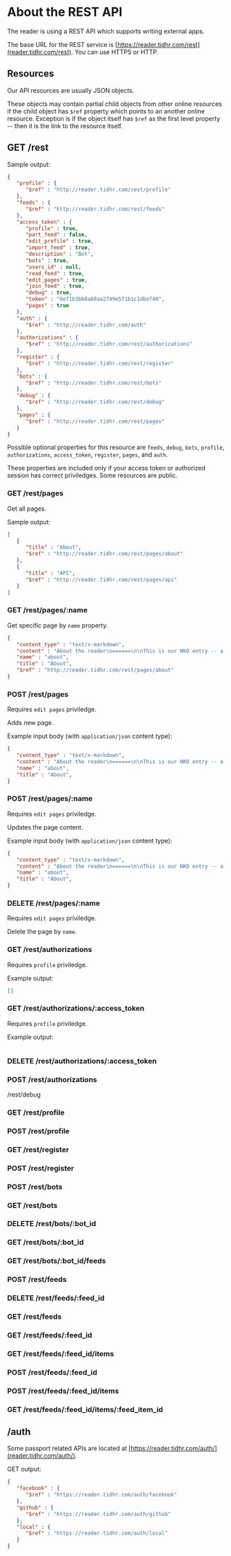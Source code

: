About the REST API
==================

The reader is using a REST API which supports writing external apps.

The base URL for the REST service is [https://reader.tidhr.com/rest](reader.tidhr.com/rest). You can use HTTPS or HTTP.

Resources
---------

Our API resources are usually JSON objects.

These objects may contain partial child objects from other online resources if the child object has `$ref` property which points to an another online resource. Exception 
is if the object itself has `$ref` as the first level property -- then it is the link to the resource itself.

GET /rest
-----

Sample output:

```json
{
   "profile" : {
      "$ref" : "http://reader.tidhr.com/rest/profile"
   },
   "feeds" : {
      "$ref" : "http://reader.tidhr.com/rest/feeds"
   },
   "access_token" : {
      "profile" : true,
      "part_feed" : false,
      "edit_profile" : true,
      "import_feed" : true,
      "description" : "Bot",
      "bots" : true,
      "users_id" : null,
      "read_feed" : true,
      "edit_pages" : true,
      "join_feed" : true,
      "debug" : true,
      "token" : "6ef1b3b68a60aa2749e5f1b1c1dbef40",
      "pages" : true
   },
   "auth" : {
      "$ref" : "http://reader.tidhr.com/auth"
   },
   "authorizations" : {
      "$ref" : "http://reader.tidhr.com/rest/authorizations"
   },
   "register" : {
      "$ref" : "http://reader.tidhr.com/rest/register"
   },
   "bots" : {
      "$ref" : "http://reader.tidhr.com/rest/bots"
   },
   "debug" : {
      "$ref" : "http://reader.tidhr.com/rest/debug"
   },
   "pages" : {
      "$ref" : "http://reader.tidhr.com/rest/pages"
   }
}
```

Possible optional properties for this resource are `feeds`, `debug`, `bots`, `profile`, `authorizations`, `access_token`, `register`, `pages`, and `auth`.

These properties are included only if your access token or authorized session has correct priviledges. Some resources are public.

### GET /rest/pages

Get all pages.

Sample output:
```json
[
   {
      "title" : "About",
      "$ref" : "http://reader.tidhr.com/rest/pages/about"
   },
   {
      "title" : "API",
      "$ref" : "http://reader.tidhr.com/rest/pages/api"
   }
]
```

### GET /rest/pages/:name

Get specific page by `name` property.

```json
{
   "content_type" : "text/x-markdown",
   "content" : "About the reader\n======\n\nThis is our NKO entry -- a RSS/Atom reader.",
   "name" : "about",
   "title" : "About",
   "$ref" : "http://reader.tidhr.com/rest/pages/about"
}
```

### POST /rest/pages

Requires `edit pages` priviledge.

Adds new page.

Example input body (with `application/json` content type):

```json
{
   "content_type" : "text/x-markdown",
   "content" : "About the reader\n======\n\nThis is our NKO entry -- a RSS/Atom reader.",
   "name" : "about",
   "title" : "About",
}    
```

### POST /rest/pages/:name

Requires `edit pages` priviledge.

Updates the page content.

Example input body (with `application/json` content type):

```json
{
   "content_type" : "text/x-markdown",
   "content" : "About the reader\n======\n\nThis is our NKO entry -- a RSS/Atom reader.",
   "name" : "about",
   "title" : "About",
}    
```

### DELETE /rest/pages/:name

Requires `edit pages` priviledge.

Delete the page by `name`.

### GET /rest/authorizations

Requires `profile` priviledge.

Example output:
```json
[]
```

### GET /rest/authorizations/:access_token

Requires `profile` priviledge.

Example output:
```json
```

### DELETE /rest/authorizations/:access_token

### POST /rest/authorizations
/rest/debug

### GET /rest/profile

### POST /rest/profile

### GET /rest/register

### POST /rest/register

### POST /rest/bots

### GET /rest/bots

### DELETE /rest/bots/:bot_id

### GET /rest/bots/:bot_id

### GET /rest/bots/:bot_id/feeds

### POST /rest/feeds

### DELETE /rest/feeds/:feed_id

### GET /rest/feeds

### GET /rest/feeds/:feed_id

### GET /rest/feeds/:feed_id/items

### POST /rest/feeds/:feed_id

### POST /rest/feeds/:feed_id/items

### GET /rest/feeds/:feed_id/items/:feed_item_id

/auth
-----

Some passport related APIs are located at [https://reader.tidhr.com/auth/](reader.tidhr.com/auth/).

GET output:

```json
{
   "facebook" : {
      "$ref" : "https://reader.tidhr.com/auth/facebook"
   },
   "github" : {
      "$ref" : "https://reader.tidhr.com/auth/github"
   },
   "local" : {
      "$ref" : "https://reader.tidhr.com/auth/local"                                                                                                                             
   }                                                                                                                                                                             
}  
```
